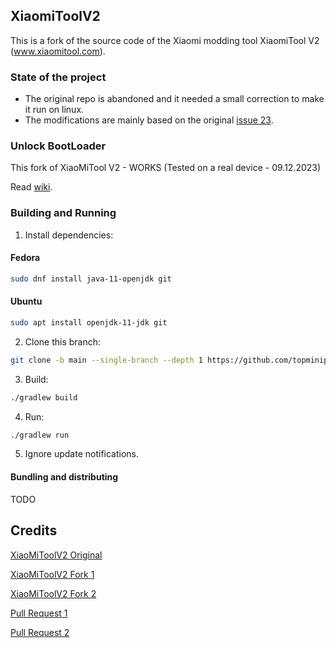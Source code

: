## XiaomiToolV2

This is a fork of the source code of the Xiaomi modding tool XiaomiTool V2 (www.xiaomitool.com).

### State of the project
  - The original repo is abandoned and it needed a small correction to make it run on linux.
  - The modifications are mainly based on the original [issue 23](https://github.com/francescotescari/XiaoMiToolV2/issues/23).

### Unlock BootLoader

This fork of XiaoMiTool V2 - WORKS (Tested on a real device - 09.12.2023)

Read [wiki](https://github.com/topminipie/XiaoMiToolV2/wiki/Unlock-BootLoader).

### Building and Running 

1. Install dependencies:

#### Fedora
```sh
sudo dnf install java-11-openjdk git
```
#### Ubuntu
```sh
sudo apt install openjdk-11-jdk git
```

2. Clone this branch:
```sh
git clone -b main --single-branch --depth 1 https://github.com/topminipie/XiaoMiToolV2.git && cd XiaoMiToolV2
```
3. Build:
```sh
./gradlew build
```

4. Run:
```sh
./gradlew run
```
5. Ignore update notifications.

#### Bundling and distributing

TODO

## Credits

[XiaoMiToolV2 Original](https://github.com/francescotescari/XiaoMiToolV2)

[XiaoMiToolV2 Fork 1](https://github.com/Nik-Kot/XiaoMiToolV2/tree/linux)

[XiaoMiToolV2 Fork 2](https://github.com/tkapias/XiaoMiToolV2)

[Pull Request 1](https://github.com/francescotescari/XiaoMiToolV2/pull/103)

[Pull Request 2](https://github.com/francescotescari/XiaoMiToolV2/pull/98)
